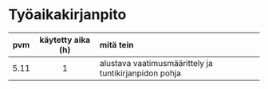 # Työaikakirjanpito

|pvm|käytetty aika (h)|mitä tein|
|:---:|:-----:|:-----|
|5.11|1|alustava vaatimusmäärittely ja tuntikirjanpidon pohja|
